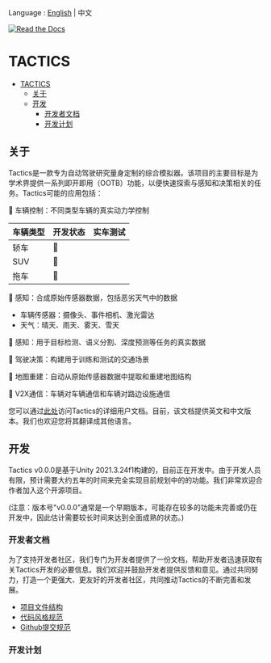 Language : [English](./README.md) | 中文

[![Read the Docs](https://readthedocs.org/projects/tactics/badge/?version=latest)](https://tactics.readthedocs.io/en/latest)
# TACTICS

- [TACTICS](#tactics)
  - [关于](#关于)
  - [开发](#开发)
    - [开发者文档](#开发者文档)
    - [开发计划](#开发计划)

## 关于

Tactics是一款专为自动驾驶研究量身定制的综合模拟器。该项目的主要目标是为学术界提供一系列即开即用（OOTB）功能，以便快速探索与感知和决策相关的任务。Tactics可能的应用包括：

:construction: 车辆控制：不同类型车辆的真实动力学控制

| 车辆类型 | 开发状态 | 实车测试 |
| --- | --- | --- |
| 轿车| :construction: | |
| SUV | :construction: | |
| 拖车 | :construction:	| |

:construction: 感知：合成原始传感器数据，包括恶劣天气中的数据

- 车辆传感器：摄像头、事件相机、激光雷达
- 天气：晴天、雨天、雾天、雪天

:construction: 感知：用于目标检测、语义分割、深度预测等任务的真实数据

:construction: 驾驶决策：构建用于训练和测试的交通场景

:beginner: 地图重建：自动从原始传感器数据中提取和重建地图结构

:beginner: V2X通信：车辆对车辆通信和车辆对路边设施通信

您可以通过[此处](https://tactics.readthedocs.io/en/latest/zh/)访问Tactics的详细用户文档。目前，该文档提供英文和中文版本。我们也欢迎您将其翻译成其他语言。

## 开发

Tactics v0.0.0是基于Unity 2021.3.24f1构建的，目前正在开发中。由于开发人员有限，预计需要大约五年的时间来完全实现目前规划中的的功能。我们非常欢迎合作者加入这个开源项目。

(注意：版本号"v0.0.0"通常是一个早期版本，可能存在较多的功能未完善或仍在开发中，因此估计需要较长时间来达到全面成熟的状态。)

### 开发者文档

为了支持开发者社区，我们专门为开发者提供了一份文档，帮助开发者迅速获取有关Tactics开发的必要信息。我们欢迎并鼓励开发者提供反馈和意见。通过共同努力，打造一个更强大、更友好的开发者社区，共同推动Tactics的不断完善和发展。

- [项目文件结构](https://tactics.readthedocs.io/en/latest/zh/developer/folder_structure/)
- [代码风格规范](https://tactics.readthedocs.io/en/latest/zh/developer/csharp_coding_style/)
- [Github提交规范](https://tactics.readthedocs.io/en/latest/zh/developer/github_submission/)

### 开发计划
